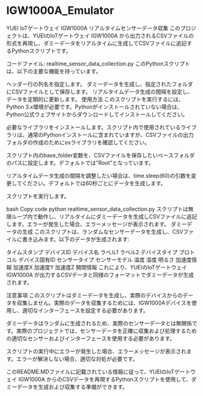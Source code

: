 # IGW1000A_Emulator

YUEI IoTゲートウェイ IGW1000A リアルタイムセンサーデータ収集
このプロジェクトは、YUEIのIoTゲートウェイ IGW1000A から出力されるCSVファイルの形式を再現し、ダミーデータをリアルタイムに生成してCSVファイルに追記するPythonスクリプトです。

コードファイル: realtime_sensor_data_collection.py
このPythonスクリプトは、以下の主要な機能を持っています。

ヘッダー行の列名を指定します。
ダミーデータを生成し、指定されたフォルダにCSVファイルとして保存します。
リアルタイムデータ生成の間隔を設定し、データを定期的に更新します。
使用方法
このスクリプトを実行するには、Python 3.x環境が必要です。Pythonがインストールされていない場合は、Python公式ウェブサイトからダウンロードしてインストールしてください。

必要なライブラリをインストールします。スクリプト内で使用されているライブラリは、通常のPythonインストールに含まれていますが、CSVファイルの出力フォルダの作成のためにosライブラリを確認してください。

スクリプト内のbase_folder変数を、CSVファイルを保存したいベースフォルダのパスに設定します。デフォルトでは"Root"となっています。

リアルタイムデータ生成の間隔を調整したい場合は、time.sleep(60)の引数を変更してください。デフォルトでは60秒ごとにデータを生成します。

スクリプトを実行します。

bash
Copy code
python realtime_sensor_data_collection.py
スクリプトは無限ループ内で動作し、リアルタイムにダミーデータを生成しCSVファイルに追記します。エラーが発生した場合、エラーメッセージが表示されます。
ダミーデータの生成
このスクリプトは、ランダムなセンサーデータを生成し、CSVファイルに書き込みます。以下のデータが生成されます:

タイムスタンプ
デバイスID
デバイス名
ラベル1
ラベル2
デバイスタイプ
プロトコル
デバイス固有ID
センサータイプ
センサーモデル
温度
湿度
明るさ
加速度情報
加速度X
加速度Y
加速度Z
開閉情報
これにより、YUEIのIoTゲートウェイ IGW1000A が出力するCSVデータと同様のフォーマットでダミーデータが生成されます。

注意事項
このスクリプトはダミーデータを生成し、実際のデバイスからのデータを収集しません。実際のデータを収集するためには、IGW1000Aデバイスを使用し、適切なインターフェースを設定する必要があります。

ダミーデータはランダムに生成されるため、実際のセンサーデータとは無関係です。実際のプロジェクトでは、センサーデータを正確に収集および処理するための適切なセンサーおよびインターフェースを使用する必要があります。

スクリプトの実行中にエラーが発生した場合、エラーメッセージが表示されます。エラーが解決しない場合、適切な対処が必要です。

このREADME.MDファイルに記載されている情報に従って、YUEIのIoTゲートウェイ IGW1000A からのCSVデータを再現するPythonスクリプトを使用して、ダミーデータを生成および収集する準備ができます。